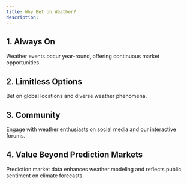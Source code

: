 ```yaml
---
title: Why Bet on Weather?
description:
---
```


## 1. Always On

Weather events occur year-round,
offering continuous market opportunities.

## 2. Limitless Options

Bet on global locations and
diverse weather phenomena.

## 3. Community

Engage with weather enthusiasts
on social media and our interactive forums.

## 4. Value Beyond Prediction Markets

Prediction market data enhances weather
modeling and reflects public sentiment on
climate forecasts.
